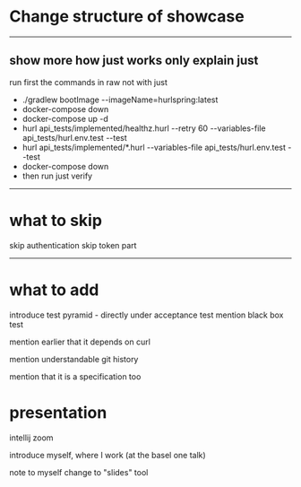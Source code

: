 

# Change structure of showcase

---
show more how just works
only explain just
---

run first the commands in raw not with just

- ./gradlew bootImage --imageName=hurlspring:latest
- docker-compose down
- docker-compose up -d
- hurl api_tests/implemented/healthz.hurl --retry 60 --variables-file api_tests/hurl.env.test --test
- hurl api_tests/implemented/*.hurl --variables-file api_tests/hurl.env.test --test
- docker-compose down
- then run just verify

---
# what to skip
skip authentication
skip token part

---
# what to add
introduce test pyramid - directly under acceptance test
mention black box test

mention earlier that it depends on curl

mention understandable git history

mention that it is a specification too

# presentation
intellij zoom

introduce myself, where I work (at the basel one talk)

note to myself change to "slides" tool